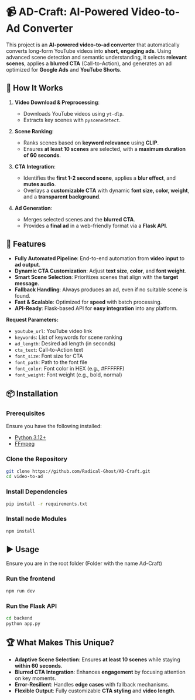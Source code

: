 # 📹 AD-Craft: AI-Powered Video-to-Ad Converter

This project is an **AI-powered video-to-ad converter** that automatically converts long-form YouTube videos into **short, engaging ads**. Using advanced scene detection and semantic understanding, it selects **relevant scenes**, applies a **blurred CTA** (Call-to-Action), and generates an ad optimized for **Google Ads** and **YouTube Shorts**.

## 🧠 How It Works

1. **Video Download & Preprocessing**:

    - Downloads YouTube videos using `yt-dlp`.
    - Extracts key scenes with `pyscenedetect`.

2. **Scene Ranking**:

    - Ranks scenes based on **keyword relevance** using **CLIP**.
    - Ensures **at least 10 scenes** are selected, with a **maximum duration of 60 seconds**.

3. **CTA Integration**:

    - Identifies the **first 1-2 second scene**, applies a **blur effect**, and **mutes audio**.
    - Overlays a **customizable CTA** with dynamic **font size, color, weight**, and a **transparent background**.

4. **Ad Generation**:
    - Merges selected scenes and the **blurred CTA**.
    - Provides a **final ad** in a web-friendly format via a **Flask API**.

## 🚀 Features

-   **Fully Automated Pipeline**: End-to-end automation from **video input** to **ad output**.
-   **Dynamic CTA Customization**: Adjust **text size**, **color**, and **font weight**.
-   **Smart Scene Selection**: Prioritizes scenes that align with the **target message**.
-   **Fallback Handling**: Always produces an ad, even if no suitable scene is found.
-   **Fast & Scalable**: Optimized for **speed** with batch processing.
-   **API-Ready**: Flask-based API for **easy integration** into any platform.

**Request Parameters:**

-   `youtube_url`: YouTube video link
-   `keywords`: List of keywords for scene ranking
-   `ad_length`: Desired ad length (in seconds)
-   `cta_text`: Call-to-Action text
-   `font_size`: Font size for CTA
-   `font_path`: Path to the font file
-   `font_color`: Font color in HEX (e.g., #FFFFFF)
-   `font_weight`: Font weight (e.g., bold, normal)

## 📦 Installation

### Prerequisites

Ensure you have the following installed:

-   [Python 3.12+](https://www.python.org/downloads/)
-   [FFmpeg](https://www.ffmpeg.org/download.html)

### Clone the Repository

```bash
git clone https://github.com/Radical-Ghost/AD-Craft.git
cd video-to-ad
```

### Install Dependencies

```bash
pip install -r requirements.txt
```

### Install node Modules

```bash
npm install
```

## ▶️ Usage

Ensure you are in the root folder (Folder with the name Ad-Craft)

### Run the frontend

```bash
npm run dev
```

### Run the Flask API

```bash
cd backend
python app.py
```

## 🏆 What Makes This Unique?

-   **Adaptive Scene Selection**: Ensures **at least 10 scenes** while staying **within 60 seconds**.
-   **Blurred CTA Integration**: Enhances **engagement** by focusing attention on key moments.
-   **Error-Resilient**: Handles **edge cases** with fallback mechanisms.
-   **Flexible Output**: Fully customizable **CTA styling** and **video length**.
